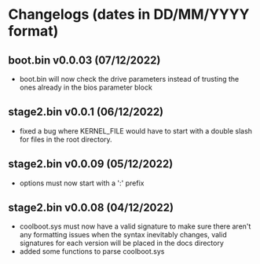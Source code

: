 # Changelogs (dates in DD/MM/YYYY format)

## boot.bin v0.0.03 (07/12/2022)

- boot.bin will now check the drive parameters instead of trusting the ones already in the bios parameter block

## stage2.bin v0.0.1 (06/12/2022)

- fixed a bug where KERNEL_FILE would have to start with a double slash for files in the root directory.

## stage2.bin v0.0.09 (05/12/2022)

- options must now start with a ':' prefix

## stage2.bin v0.0.08 (04/12/2022)

- coolboot.sys must now have a valid signature to make sure there aren't any formatting issues when the syntax inevitably changes, valid signatures for each version will be placed in the docs directory
- added some functions to parse coolboot.sys
